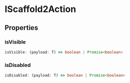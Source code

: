 # IScaffold2Action

## Properties

### isVisible

```ts
isVisible: (payload: T) => boolean | Promise<boolean>
```

### isDisabled

```ts
isDisabled: (payload: T) => boolean | Promise<boolean>
```
